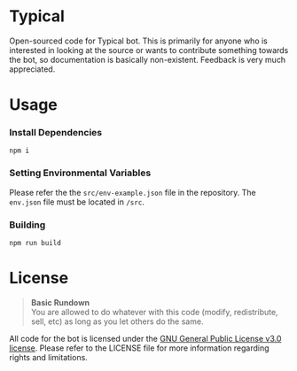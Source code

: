 # Typical
Open-sourced code for Typical bot. This is primarily for anyone who is interested in looking at the source or wants to contribute something towards the bot, so documentation is basically non-existent. Feedback is very much appreciated.

# Usage
### Install Dependencies
```
npm i
```
### Setting Environmental Variables
Please refer the the `src/env-example.json` file in the repository. The `env.json` file must be located in `/src`.
### Building
```
npm run build
```

# License
> **Basic Rundown**  
> You are allowed to do whatever with this code (modify, redistribute, sell, etc) as long as you let others do the same.

All code for the bot is licensed under the [GNU General Public License v3.0 license](./LICENSE). Please refer to the LICENSE file for more information regarding rights and limitations.
